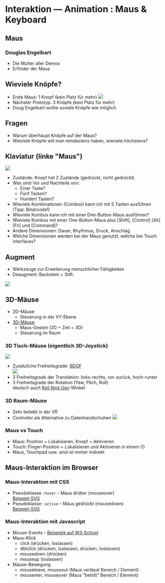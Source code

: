 # Interaktion — Animation : Maus & Keyboard

## Maus

### Douglas Engelbart

- Die Mutter aller Demos
- Erfinder der Maus 

## Wieviele Knöpfe?
- Erste Maus: 1 Knopf (kein Platz für mehr)
![](https://images.computerhistory.org/blog-media/fellow-douglas-engelbart-mouse.jpg)
- Nächster Prototyp: 3 Knöpfe (kein Platz für mehr) 
- Doug Engelbart wollte soviele Knöpfe wie möglich 

## Fragen

- Warum überhaupt Knöpfe auf der Maus?
- Wieviele Knöpfe will man mindestens haben, wieviele höchstens?

## Klaviatur (linke "Maus")

![](https://www.dougengelbart.org/images/pix/img0030.jpg)

- Zustände: Knopf hat 2 Zustände (gedrückt, nicht gedrückt)
- Was sind Vor und Nachteile von:
	- Einer Taste?
	- Fünf Tasten?
	- Hundert Tasten?
- Wieviele Kombinationen (Combos) kann ich mit 5 Tasten ausführen (Tipp: Binärcode!)
- Wieviele Kombos kann ich mit einer Drei-Button-Maus ausführen?
- Wieviele Kombos mit einer One-Button-Maus plus [Shift], [Control] [Alt] [Fn] und [Command]?
- Andere Dimensionen: Dauer, Rhythmus, Druck, Anschlag 
- Welche Dimensionen werden bei der Maus genutzt, welche bei Touch interfaces?

## Augment

- Werkzeuge zur Erweiterung menschlicher Fähigkeiten
- Deaugment: Backstein + Stift:

![](https://www.dougengelbart.org/images/pix/img0039.jpg)

## 3D-Mäuse

- 2D-Mäuse
	- Steuerung in der XY-Ebene
- [3D-Mäuse]()
	- Maus-Gesten (2D + Zeit = 3D)
	- Steuerung im Raum

### 3D Tisch-Mäuse (eigentlich 3D-Joystick)

![](https://upload.wikimedia.org/wikipedia/commons/thumb/1/17/Space-Navigator.jpg/640px-Space-Navigator.jpg)

- Zusätzliche Freiheitsgrade: 
  [6DOF](https://en.wikipedia.org/wiki/Six_degrees_of_freedom)  
  ![](https://upload.wikimedia.org/wikipedia/commons/thumb/2/2a/6DOF.svg/200px-6DOF.svg.png)
- 3 Freiheitsgrade der Translation: links-rechts, vor-zurück, hoch-runter
- 3 Freiheitsgrade der Rotation (Yaw, Pitch, Roll)   
    deutsch auch [Roll,Nick,Gier](https://de.wikipedia.org/wiki/Roll-Nick-Gier-Winkel)-Winkel

### 3D Raum-Mäuse

- Sehr beliebt in der VR
- Controller als Alternative zu Datenhandschuhen
![](https://steamcdn-a.akamaihd.net/steamcommunity/public/images/clans/5519564/ac1662a3852771653f7d51232fac92672889cdaf.jpg)

### Maus vs Touch

- Maus: Position = Lokalisieren, Knopf = Aktivieren
- Touch: Finger-Position = Lokalisieren und Aktivieren in einem (!)
- Maus, Touchpad usw. sind ist immer indirekt
	
## Maus-Interaktion im Browser

### Maus-Interaktion mit CSS

- Pseudoklasse `:hover` – Maus drüber (mouseover)     
  [Beispiel-SVG](https://upload.wikimedia.org/wikibooks/de/b/bb/SVG_CSShover01.svg)
- Pseudoklasse `:active` – Maus gedrückt (mousedown)    
  [Beispiel-SVG](https://upload.wikimedia.org/wikibooks/de/d/da/SVG_CSSactive01.svg)


### Maus-Interaktion mit Javascript
- Mouse-Events – [Beispiele auf W3-School](https://www.w3schools.com/js/js_htmldom_events.asp) 
- Maus-Klick
	- click (drücken, loslassen)
	- dblclick (drücken, loslassen, drücken, loslassen)
	- mousedown (drücken)
	- mouseup (loslassen)
- Mause-Bewegung
	- mouseleave,  mouseout (Maus verlässt Bereich / Element)
	- mousenter, mouseover (Maus "betritt" Bereich / Element)
